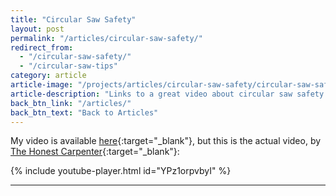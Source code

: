 ```yaml
---
title: "Circular Saw Safety"
layout: post
permalink: "/articles/circular-saw-safety/"
redirect_from:
  - "/circular-saw-safety/"
  - "/circular-saw-tips"
category: article
article-image: "/projects/articles/circular-saw-safety/circular-saw-safety-320.jpg"
article-description: "Links to a great video about circular saw safety."
back_btn_link: "/articles/"
back_btn_text: "Back to Articles"
---
```

My video is available [here](https://youtu.be/Om5DJ8-xIVA){:target="_blank"}, but this is the actual video, by [The Honest Carpenter](https://www.youtube.com/channel/UCDLxnaDQzo8YolFqsBAHVLQ){:target="_blank"}:

{% include youtube-player.html id="YPz1orpvbyI" %}

<p></p><hr class="hr-thick" style="margin-bottom: 30px;"><p></p>

